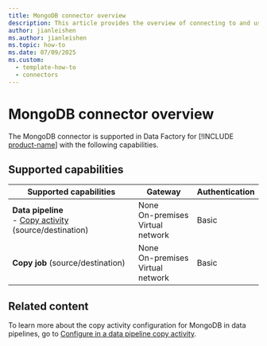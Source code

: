 ```yaml
---
title: MongoDB connector overview
description: This article provides the overview of connecting to and using MongoDB data in Data Factory.
author: jianleishen
ms.author: jianleishen
ms.topic: how-to
ms.date: 07/09/2025
ms.custom:
  - template-how-to
  - connectors
---
```


# MongoDB connector overview

The MongoDB connector is supported in Data Factory for [!INCLUDE [product-name](../includes/product-name.md)] with the following capabilities.

## Supported capabilities

| Supported capabilities                                                                 | Gateway                        | Authentication   |
|----------------------------------------------------------------------------------------|--------------------------------|------------------|
| **Data pipeline** <br>- [Copy activity](connector-mongodb-copy-activity.md) (source/destination)                            | None<br> On-premises<br> Virtual network | Basic           |
| **Copy job** (source/destination)                                                     | None<br> On-premises<br> Virtual network | Basic           |

## Related content

To learn more about the copy activity configuration for MongoDB in data pipelines, go to [Configure in a data pipeline copy activity](connector-mongodb-copy-activity.md).
